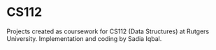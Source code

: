# CS112
Projects created as coursework for CS112 (Data Structures) at Rutgers University. Implementation and coding by Sadia Iqbal.
